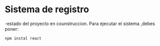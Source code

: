 <h1>Sistema de registro</h1>
-estado del proyecto en counstruccion.
Para ejecutar el sistema ,debes poner:

``npm instal react``

